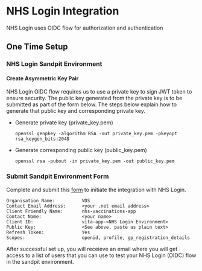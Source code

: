# NHS Login Integration

NHS Login uses OIDC flow for authorization and authentication

## One Time Setup

### NHS Login Sandpit Environment

#### Create Asymmetric Key Pair

NHS Login OIDC flow requires us to use a private key to sign JWT token to ensure security. The public key generated from the private key is to be submitted as part of the form below.
The steps below explain how to generate that public key and corresponding private key.
- Generate private key (private_key.pem)
    ```
    openssl genpkey -algorithm RSA -out private_key.pem -pkeyopt rsa_keygen_bits:2048
    ```
- Generate corresponding public key (public_key.pem)
    ```
    openssl rsa -pubout -in private_key.pem -out public_key.pem
    ```

### Submit Sandpit Environment Form

Complete and submit this [form](https://forms.office.com/e/HaKHCGFBxP) to initiate the integration with NHS Login.

```
Organisation Name:          VDS
Contact Email Address:      <your .net email address>
Client Friendly Name:       nhs-vaccinations-app
Contact Name:               <your name>
Client ID:                  vita-app-<NHS Login Environment>
Public Key:                 <See above, paste as plain text>
Refresh Token:              Yes
Scopes:                     openid, profile, gp_registration_details
```

After successful set up, you will receieve an email where you will get access to a list of users that you can use to test your NHS Login (OIDC) flow in the sandpit environment.
